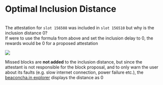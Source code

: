 # Optimal Inclusion Distance

\
The attestation for `slot 156508` was included in `slot 156510` but why is the inclusion distance 0?\
If were to use the formula from above and set the inclusion delay to 0, the rewards would be 0 for a proposed attestation

![](<../.gitbook/assets/image (169).png>)

Missed blocks are **not added** to the inclusion distance, but since the attestant is not responsible for the block proposal, and to only warn the user about its faults (e.g. slow internet connection, power failure etc.), the [beaconcha.in explorer](https://beaconcha.in/) displays the distance as 0
